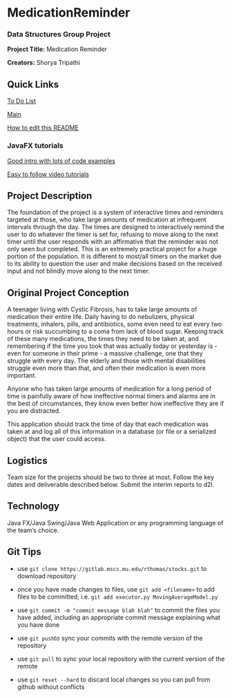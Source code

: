 # MedicationReminder
### Data Structures Group Project

**Project Title:** Medication Reminder

**Creators:** Shorya Tripathi

## Quick Links
[To Do List](TODO.md)

[Main](src/application/Main.java)

[How to edit this README](https://help.github.com/articles/basic-writing-and-formatting-syntax/)

### JavaFX tutorials
[Good intro with lots of code examples](http://tutorials.jenkov.com/javafx/index.html)

[Easy to follow video tutorials](https://www.youtube.com/watch?v=FLkOX4Eez6o&list=PL6gx4Cwl9DGBzfXLWLSYVy8EbTdpGbUIG)

## Project Description

The foundation of the project is a system of interactive times and reminders targeted at those, who take large amounts of medication at infrequent intervals through the day. The times are designed to interactively remind the user to do whatever the timer is set for, refusing to move along to the next timer until the user responds with an affirmative that the reminder was not only seen but completed. This is an extremely practical project for a huge portion of the population. It is different to most/all timers on the market due to its ability to question the user and make decisions based on the received input and not blindly move along to the next timer.

## Original Project Conception

A teenager living with Cystic Fibrosis, has to take large amounts of medication their entire life. Daily having to do nebulizers, physical treatments, inhalers, pills, and antibiotics, some even need to eat every two hours or risk succumbing to a coma from lack of blood sugar. Keeping track of these many medications, the times they need to be taken at, and remembering if the time you took that was actually today or yesterday is - even for someone in their prime -   a massive challenge, one that they struggle with every day. The elderly and those with mental disabilities struggle even more than that, and often their medication is even more important.

Anyone who has taken large amounts of medication for a long period of time is painfully aware of how ineffective normal timers and alarms are in the best of circumstances, they know even better how ineffective they are if you are distracted.

This application should track the time of day that each medication was taken at and log all of this information in a database (or file or a serialized object) that the user could access.

## Logistics

Team size for the projects should be two to three at most. Follow the key dates and deliverable described below. Submit the interim reports to d2l.

## Technology

Java FX/Java Swing/Java Web Application or any programming language of the team’s choice.


## Git Tips
- use `git clone https://gitlab.mscs.mu.edu/rthomas/stocks.git` to download repository

- once you have made changes to files, use `git add <filename>` to add files to be committed, i.e. `git add executor.py MovingAverageModel.py`

- use `git commit -m "commit message blah blah"` to commit the files you have added, including an appropriate commit message explaining what you have done

- use `git push`to sync your commits with the remote version of the repository

- use `git pull` to sync your local repository with the current version of the remote

- use `git reset --hard` to discard local changes so you can pull from github without conflicts

 

 

 
